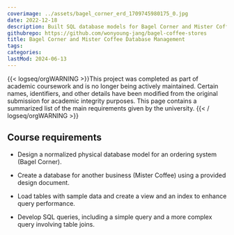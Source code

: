 ```yaml
---
coverimage: ../assets/bagel_corner_erd_1709745980175_0.jpg
date: 2022-12-18
description: Built SQL database models for Bagel Corner and Mister Coffee, including ER diagrams, tables, and queries, plus data loading and reporting
githubrepo: https://github.com/wonyoung-jang/bagel-coffee-stores
title: Bagel Corner and Mister Coffee Database Management
tags:
categories:
lastMod: 2024-06-13
---
```

{{< logseq/orgWARNING >}}This project was completed as part of academic coursework and is no longer being actively maintained. Certain names, identifiers, and other details have been modified from the original submission for academic integrity purposes. This page contains a summarized list of the main requirements given by the university.
{{< / logseq/orgWARNING >}}

## Course requirements

  + Design a normalized physical database model for an ordering system (Bagel Corner).

  + Create a database for another business (Mister Coffee) using a provided design document.

  + Load tables with sample data and create a view and an index to enhance query performance.

  + Develop SQL queries, including a simple query and a more complex query involving table joins.
